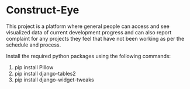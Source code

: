 # Construct-Eye
This project is a platform where general people can access and see visualized data of current development progress and can also report complaint for any projects they feel that have not been working as per the schedule and process.

Install the required python packages using the following commands:
1. pip install Pillow
2. pip install django-tables2
3. pip install django-widget-tweaks
